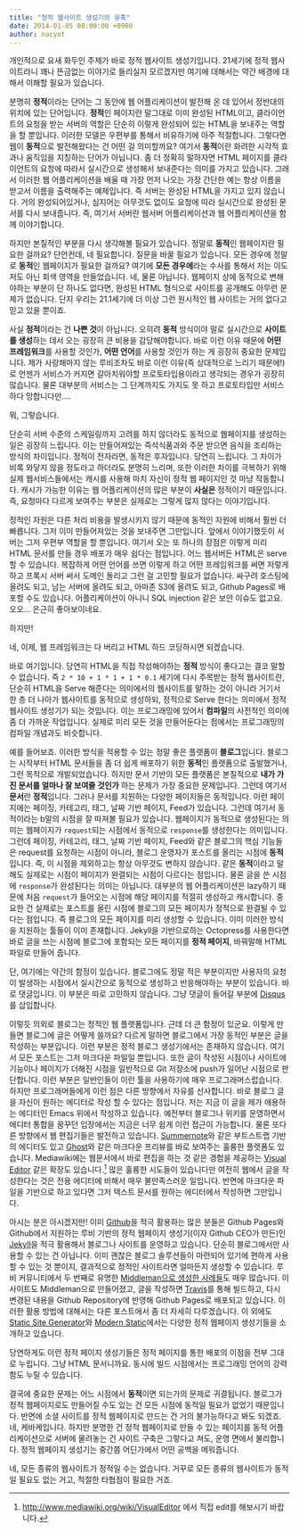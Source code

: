 ```yaml
---
title: "정적 웹사이트 생성기의 유혹"
date: 2014-01-05 00:00:00 +0900
author: nacyot
---
```


개인적으로 요새 화두인 주제가 바로 정적 웹사이트 생성기입니다. 21세기에 정적 웹사이트라니 꽤나 뜬금없는 이야기로 들리실지 모르겠지만 여기에 대해서는 약간 배경에 대해서 이해할 필요가 있습니다.

분명히 **정적**이라는 단어는 그 동안에 웹 어플리케이션이 발전해 온 데 있어서 정반대의 위치에 있는 단어입니다. **정적**인 페이지란 말그대로 이미 완성된 HTML이고, 클라이언트의 요청을 받는 서버의 역할은 단순히 이렇게 완성되어 있는 HTML을 보내주는 역할을 할 뿐입니다. 이러한 모델은 우편부를 통해서 비유하기에 아주 적절합니다. 그렇다면 웹이 **동적**으로 발전해왔다는 건 어떤 걸 의미할까요? 여기서 **동적**이란 화려한 시각적 효과나 움직임을 지칭하는 단어가 아닙니다. 좀 더 정확히 말하자면 HTML 페이지를 클라이언트의 요청에 따라서 실시간으로 생성해서 보내준다는 의미를 가지고 있습니다. 그래서 이러한 웹 어플리케이션을 배울 때 가장 먼저 나오는 가장 간단한 예는 항상 이름을 받고서 이름을 출력해주는 예제입니다. 즉 서버는 완성된 HTML을 가지고 있지 않습니다. 거의 완성되어있거나, 심지어는 아무것도 없이도 요청에 따라 실시간으로 완성된 문서를 다시 보내줍니다. 즉, 여기서 서버란 웹서버 어플리케이션과 웹 어플리케이션을 함께 이야기합니다.

하지만 본질적인 부분을 다시 생각해볼 필요가 있습니다. 정말로 **동적**인 웹페이지란 필요한 걸까요? 단언컨데, 네 필요합니다. 질문을 바꿀 필요가 있습니다. 모든 경우에 정말로 **동적**인 웹페이지가 필요한 걸까요? 여기에 **모든 경우에**라는 수사를 통해서 저는 이도 저도 아닌 회색 영역을 만들었습니다. 네, 물론 아닙니다. 웹페이지 상에 동적으로 변해야하는 부분이 단 하나도 없다면, 완성된 HTML 형식으로 사이트를 공개해도 아무런 문제가 없습니다. 단지 우리는 21.1세기에 더 이상 그런 원시적인 웹 사이트는 거의 없다고 믿고 있을 뿐이죠.

사실 **정적**이라는 건 **나쁜 것**이 아닙니다. 오히려 **동적** 방식이야 말로 실시간으로 **사이트를 생성**하는 데서 오는 굉장히 큰 비용을 감당해야합니다. 바로 이런 이유 때문에 **어떤 프레임워크**를 사용할 것인가, **어떤 언어**를 사용할 것인가 하는 게 굉장히 중요한 문제입니다. 제가 사랑해마지 않는 루비조차도 바로 이런 이유(즉 상대적으로 느리기 때문에!)로 언젠가 서비스가 커지면 갈아치워야할 프로토타입용이라고 생각되는 경우가 굉장히 많습니다. 물론 대부분의 서비스는 그 단계까지도 가지도 못 하고 프로토타입만 서비스하다  망합니다만....

뭐, 그렇습니다.

단순히 서버 수준의 스케일링까지 고려를 하지 않더라도 동적으로 웹페이지를 생성하는 일은 굉장히 느립니다. 이는 만들어져있는 즉석식품과와 주문 받으면 음식을 조리하는 방식의 차이입니다. 정적이 전자라면, 동적은 후자입니다. 당연히 느립니다. 그 차이가 비록 와닿지 않을 정도라고 하더라도 분명히 느리며, 또한 이러한 차이를 극복하기 위해 실제 웹서비스들에서는 캐시를 사용해 마치 자신이 정적 웹 페이지인 것 마냥 작동합니다. 캐시가 가능한 이유는 웹 어플리케이션의 많은 부분이 **사실은** 정적이기 때문입니다. 즉, 요청마다 다르게 보여주는 부분은 실제로는 그렇게 많지 않다는 이야기입니다.

정적인 자원은 다른 처리 비용을 발생시키지 않기 때문에 동적인 자원에 비해서 훨씬 더 빠릅니다. 그저 이미 만들어져있는 것을 보내주면 그만입니다. 앞에서 이야기했듯이 서버는 그저 우편부 역할을 할 뿐입니다. 여기서 오는 또 하나의 장점은 이렇게 미리 HTML 문서를 만들 경우 배포가 매우 쉽다는 점입니다. 어느 웹서버든 HTML은 serve할 수 있습니다. 복잡하게 어떤 언어를 쓰면 이렇게 하고 어떤 프레임워크를 써면 저렇게 하고 프록시 서버 써서 도메인 돌리고 그런 걸 고민할 필요가 없습니다. 싸구려 호스팅에 올려도 되고, 남는 서버에 올려도 되고, 아마존 S3에 올려도 되고, Github Pages로 배포할 수도 있습니다. 어플리케이션이 아니니 SQL injection 같은 보안 이슈도 없고요. 오오... 은근히 좋아보이네요. 

하지만!

네, 이제, 웹 프레임워크는 다 버리고 HTML 하드 코딩하시면 되겠습니다.

바로 여기입니다. 당연히 HTML을 직접 작성해야하는 **정적** 방식이 좋다고는 결코 말할 수 없습니다. 즉 `2 * 10 + 1 * 1 + 1 * 0.1` 세기에 다시 주목받는 정적 웹사이트란, 단순히 HTML을 Serve 해준다는 의미에서의 웹사이트를 말하는 것이 아니라 거기서 한 층 더 나아가 웹사이트를 동적으로 생성하되, 정적으로 Serve 한다는 의미에서 정적 웹사이트 생성기가 되는 것입니다. 이는 프로그래밍에 있어서 **컴파일**의 사전적인 의미에 좀 더 가까운 작업입니다. 실제로 미리 모든 것을 만들어둔다는 점에서는 프로그래밍의 컴파일 개념과도 비슷합니다.

예를 들어보죠. 이러한 방식을 적용할 수 있는 정말 좋은 플랫폼이 **블로그**입니다. 블로그는 시작부터 HTML 문서들을 좀 더 쉽게 배포하기 위한 **동적**인 플랫폼으로 출발했거나, 그런 목적으로 개발되었습니다. 하지만 문서 기반의 모든 플랫폼은 본질적으로 **내가 가진 문서를 얼마나 잘 보여줄 것인가** 하는 문제가 가장 중요한 문제입니다. 그런데 여기서 **문서**란 **정적**입니다. 그러나 문서를 지원하는 다양한 페이지들은 동적입니다. 이런 페이지에는 페이징, 카테고리, 태그, 날짜 기반 페이지, Feed가 있습니다. 그런데 여기서 동적이라는 b말의 시점을 잘 따져볼 필요가 있습니다. 웹페이지가 동적으로 생성된다는 의미는 웹페이지가 `request`되는 시점에서 동적으로 `response`를 생성한다는 의미입니다. 그런데 페이징, 카테고리, 태그, 날짜 기반 페이지, Feed와 같은 블로그의 핵심 기능들은 request를 요청하는 시점이 아니라, 블로그 운영자가 포스트를 올리는 시점에 **동적**입니다. 즉, 이 시점을 제외하고는 항상 아무것도 변하지 않습니다. 같은 **동적**이라고 말해도 실제로는 시점이 페이지가 완결되는 시점이 다르다는 점입니다. 물론 글을 쓴 시점에 `response`가 완성된다는 의미는 아닙니다. 대부분의 웹 어플리케이션은 lazy하기 때문에 처음 `request`가 들어오는 시점에 해당 페이지를 적절히 생성하고 캐시합니다. 중요한 건 실제로는 포스트를 올린 시점에 블로그의 모든 페이지가 정적으로 완결될 수 있다는 점입니다. 즉 블로그의 모든 페이지를 미리 생성할 수 있습니다. 이미 이러한 방식을 지원하는 툴들이 이미 존재합니다. Jekyll을 기반으로하는 Octopress를 사용한다면 바로 글을 쓰는 시점에 블로그에 포함되는 모든 페이지를 **정적 페이지**, 바꿔말해 HTML 파일로 만들어 줍니다.

단, 여기에는 약간의 함정이 있습니다. 블로그에도 정말 적은 부분이지만 사용자의 요청이 발생하는 시점에서 실시간으로 동적으로 생성하고 반응해야하는 부분이 있습니다. 바로 댓글입니다. 이 부분은 따로 고민하지 않습니다. 그냥 댓글이 들어갈 부분에 [Disqus](http://disqus.com/)를 삽입합니다.

이렇듯 의외로 블로그는 정적인 웹 플랫폼입니다. 근데 더 큰 함정이 있군요. 이렇게 만들면 블로그에 글은 어떻게 쓸까요? 다르게 말하면 블로그에서 가장 동적인 부분은 글을 작성하는 부분입니다. 이런 부분은 정적 블로그 생성기에서는 존재하지 않습니다. 여기서 모든 포스트는 그저 마크다운 파일일 뿐입니다. 또한 글이 작성된 시점이나 사이트에 기능이나 페이지가 더해진 시점을 일반적으로 Git 저장소에 push가 일어난 시점으로 판단합니다. 이런 부분은 일반인들이 이런 툴을 사용하기에 매우 프로그래머스럽습니다. 하지만 프로그래머들에게 이런 점은 다른 방향에서 자유를 선사합니다. 바로 블로그 글을 자신이 원하는 에디터로 작성 할 수 있다는 점입니다. 저는 지금 이 글을 제가 애용하는 에디터인 Emacs 위에서 작성하고 있습니다. 예전부터 블로그나 위키를 운영하면서 에디터 통합을 꿈꾸던 입장에서는 지금은 너무 쉽게 이런 접근이 가능합니다. 물론 또다른 방향에서 웹 편집기들은 발전하고 있습니다. [Summernote](https://github.com/HackerWins/summernote)와 같은 부트스트랩 기반의 에디터도 있고 [Ghost](http://ghost.org)와 같은 마크다운 프리뷰를 바로 보여주는 훌륭한 플랫폼도 있습니다. Mediawiki에는 웹문서에서 바로 편집을 하는 것 같은 경험을 제공하는 [Visual Editor](http://www.mediawiki.org/wiki/VisualEditor) 같은 확장도 있습니다.[^1] 많은 훌륭한 시도들이 있습니다만 여전히 웹에서 글을 작성한다는 것은 전용 에디터에 비해서 매우 불만족스러운 일입니다. 반면에 마크다운 파일을 기반으로 하고 있다면 그저 텍스트 문서를 원하는 에디터에서 작성하면 그만입니다.

[^1]: http://www.mediawiki.org/wiki/VisualEditor 에서 직접 edit를 해보시기 바랍니다.

아시는 분은 아시겠지만! 이미 [Github](http://github.com)을 적극 활용하는 많은 분들은 Github Pages와 Github에서 지원하는 루비 기반의 정적 웹페이지 생성기(이자 Github CEO가 만든)인 [Jekyll](http://jekyllrb.com/)을 적극 활용해서 블로그나 사이트를 운영하고 있습니다. 단순히 블로그에서만 사용할 수 있는 건 아닙니다. 이미 괜찮은 블로그 솔루션들이 마련되어 있기에 편하게 사용할 수 있는 것 뿐이지, 결과적으로 정적인 사이트라면 얼마든지 생성할 수 있습니다. 루비 커뮤니티에서 두 번째로 유명한 [Middleman으로 생성한 사례들](http://middlemanapp.com/community/built-using-middleman/)도 매우 많습니다. 이 사이트도 Middleman으로 만들어졌고, 글을 작성하면 [Travis](https://travis-ci.org/)를 통해 빌드하고, 다시 변경된 내용을 Github Repository에 반영해 Github Pages로 배포되고 있습니다. 이러한 활용 방법에 대해서는 다른 포스트에서 좀 더 자세히 다루겠습니다. 이 외에도 [Static Site Generator](http://staticsitegenerators.net/)와 [Modern Static](http://modernstatic.com/)에서는 다양한 정적 웹페이지 생성기들을 소개하고 있습니다.

당연하게도 이런 정적 페이지 생성기들은 정적 페이지를 통한 배포의 이점을 전부 그대로 누립니다. 그냥 HTML 문서니까요. 동시에 빌드 시점에서는 프로그래밍 언어의 강력함도 누릴 수 있습니다. 

결국에 중요한 문제는 어느 시점에서 **동적**이면 되는가의 문제로 귀결됩니다. 블로그가 정적 웹페이지로도 만들어질 수도 있는 건 모든 시점에 동적일 필요가 없었기 때문입니다. 반면에 소셜 사이트를 정적 웹페이지로 만드는 건 거의 불가능하다고 봐도 되겠죠. 네, 케바케입니다. 하지만 분명한 건 정적 웹페이지로 만들 수 있는 페이지를 동적 어플리케이션으로 서버에 물려놓는 건 사이트 구축은 그렇다고 쳐도, 운영 면에서 불리합니다. 정적 웹페이지 생성기는 중간쯤 어딘가에서 어떤 공백을 메워줍니다.

네, 모든 종류의 웹사이트가 정적일 수는 없습니다. 거꾸로 모든 종류의 웹사이트가 동적일 필요도 없는 거고, 적절한 타협점이 필요한 거죠.